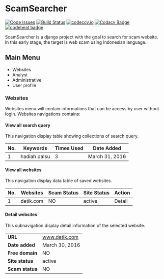 # ScamSearcher
[![Code Issues](https://www.quantifiedcode.com/api/v1/project/c460d17a89de44d8834b30c3fae6da0e/badge.svg)](https://www.quantifiedcode.com/app/project/c460d17a89de44d8834b30c3fae6da0e)  [![Build Status](https://travis-ci.org/essanpupil/ScamSearcher.svg?branch=master)](https://travis-ci.org/essanpupil/ScamSearcher)   [![codecov.io](https://codecov.io/github/essanpupil/ScamSearcher/coverage.svg?branch=master)](https://codecov.io/github/essanpupil/ScamSearcher?branch=master)
  [![Codacy Badge](https://api.codacy.com/project/badge/grade/f77373d4448a40fa991afc696b8674b5)](https://www.codacy.com/app/pupil/ScamSearcher)  [![codebeat badge](https://codebeat.co/badges/d65d9918-97e9-4c92-a57b-acbdc8529a46)](https://codebeat.co/projects/github-com-essanpupil-scamsearcher)    

ScamSearcher is a django project with the goal to search for scam website. In this early stage, the target is web scam using Indonesian language.

## Main Menu
- Websites
- Analyst
- Administrative
- User profile

### Websites
Websites menu will contain informations that can be access by user without login. Websites navigations contains:
#### View all search query
This navigation display table showing collections of search query.  

No. | Keywords | Times Used | Date Added  
--- | -------- | ---------- | ----------  
1   | hadiah palsu | 3 | March 31, 2016


#### View all websites  
This navigation display data table of saved websites.  

No. | Websites | Scam Status | Site Status | Action  
--- | -------- | ----------- | ----------- | ------  
1   | detik.com | NO         | active      | Detail  


#### Detail websites
This subnavigation display detail information of the selected website.  

|                     |                 |
|      -              |       -         |
| **URL**             | www.detik.com   |
| **Date added**      | March 30, 2016  |
| **Free domain**     | NO              |
| **Site status**     | active          |
| **Scam status**     | NO              |
